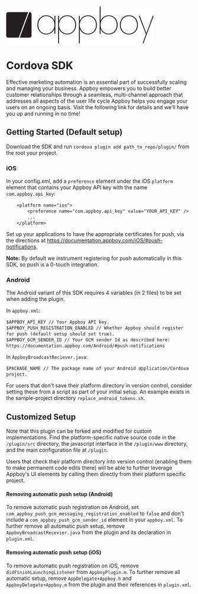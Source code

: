 ![Appboy Logo](https://github.com/Appboy/appboy-cordova-sdk/blob/master/Appboy_Logo_400x100.png)

# Cordova SDK

Effective marketing automation is an essential part of successfully scaling and managing your business. Appboy empowers you to build better customer relationships through a seamless, multi-channel approach that addresses all aspects of the user life cycle Appboy helps you engage your users on an ongoing basis. Visit the following link for details and we'll have you up and running in no time!

## Getting Started (Default setup)

Download the SDK and run `cordova plugin add path_to_repo/plugin/` from the root your project.

### iOS

In your config.xml, add a `preference` element under the iOS `platform` element that contains your Appboy API key with the name `com.appboy.api_key`:

```
    <platform name="ios">
        <preference name="com.appboy.api_key" value="YOUR_API_KEY" />
        ...
    </platform>
```

Set up your applications to have the appropriate certificates for push, via the directions at https://documentation.appboy.com/iOS/#push-notifications.

__Note:__ By default we instrument registering for push automatically in this SDK, so push is a 0-touch integration.

### Android

The Android variant of this SDK requires 4 variables (in 2 files) to be set when adding the plugin.  

In `appboy.xml`:

```
$APPBOY_API_KEY // Your Appboy API key.
$APPBOY_PUSH_REGISTRATION_ENABLED // Whether Appboy should register for push (default setup should set true).
$APPBOY_GCM_SENDER_ID // Your GCM sender Id as described here:  https://documentation.appboy.com/Android/#push-notifications
```

In `AppboyBroadcastReciever.java`:
```
$PACKAGE_NAME // The package name of your Android application/Cordova project.
```

For users that don't save their platform directory in version control, consider setting these from a script as part of your initial setup.  An example exists in the sample-project directory `replace_android_tokens.sh`.

## Customized Setup

Note that this plugin can be forked and modified for custom implementations.  Find the platform-specific native source code in the `/plugin/src` directory, the javascript interface in the `/plugin/www` directory, and the main configuration file at `/plugin`.

Users that check their platform directory into version control (enabling them to make permanent code edits there) will be able to further leverage Appboy's UI elements by calling them directly from their platform specific project.

#### Removing automatic push setup (Android)
To remove automatic push registration on Android, set `com_appboy_push_gcm_messaging_registration_enabled` to `false` and don't include a `com_appboy_push_gcm_sender_id` element in your `appboy.xml`.  To further remove all automatic push setup, remove `AppboyBroadcastRecevier.java` from the plugin and its declaration in `plugin.xml`.

#### Removing automatic push setup (iOS)
To remove automatic push registration on iOS, remove `didFinishLaunchingListener` from `AppboyPlugin.m`.  To further remove all automatic setup, remove `AppDelegate+Appboy.h` and `AppboyDelegate+Appboy.m` from the plugin and their references in `plugin.xml`.